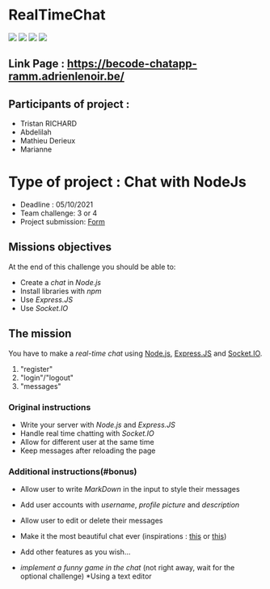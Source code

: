 # RealTimeChat

<img src="https://img.shields.io/badge/node.js-6DA55F?style=for-the-badge&logo=node.js&logoColor=white">
<img src="https://img.shields.io/badge/HTML5-E34F26?style=for-the-badge&logo=html5&logoColor=white">
<img src="https://img.shields.io/badge/CSS-239120?&style=for-the-badge&logo=css3&logoColor=white">
<img src="https://img.shields.io/badge/JavaScript-F7DF1E?style=for-the-badge&logo=javascript&logoColor=black">


## Link Page : https://becode-chatapp-ramm.adrienlenoir.be/
 
## Participants of project : 
 
* Tristan RICHARD
* Abdelilah
* Mathieu Derieux
* Marianne
 
# Type of project : Chat with NodeJs
 
- Deadline : 05/10/2021
- Team challenge: 3 or 4
- Project submission: [Form](https://docs.google.com/spreadsheets/d/1718Q1JyyzwEnl0IV1SnqdyFYI13RvflZetHVkv8LwoU/edit?usp=sharing)

## Missions objectives

At the end of this challenge you should be able to:

- Create a *chat* in *Node.js*
- Install libraries with *npm*
- Use *Express.JS*
- Use *Socket.IO*

## The mission

You have to make a _real-time chat_ using [Node.js](https://nodejs.org/en/), [Express.JS](https://expressjs.com/)
and [Socket.IO](https://socket.io/).

1. "register"
2. "login"/"logout"
3. "messages"

### Original instructions

- Write your server with *Node.js* and *Express.JS*
- Handle real time chatting with *Socket.IO*
- Allow for different user at the same time
- Keep messages after reloading the page

### Additional instructions(#bonus)

- Allow user to write *MarkDown* in the input to style their messages
- Add user accounts with *username*, *profile picture* and *description*
- Allow user to edit or delete their messages
- Make it the most beautiful chat ever (inspirations : [this](https://csshint.com/html-css-chat-box-designs/) or [this](https://www.bypeople.com/css-chat/))
- Add other features as you wish...

- *implement a funny game in the chat* (not right away, wait for the optional challenge)
*Using a text editor
